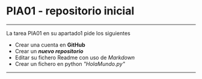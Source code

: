 # PIA01 - repositorio inicial
---
La tarea PIA01 en su apartado1 pide los siguientes
- Crear una cuenta en **GitHub**
- Crear un ***nuevo repositorio***
- Editar su fichero Readme con uso de *Markdown*
- Crear un fichero en python _"HolaMundo.py"_

---
